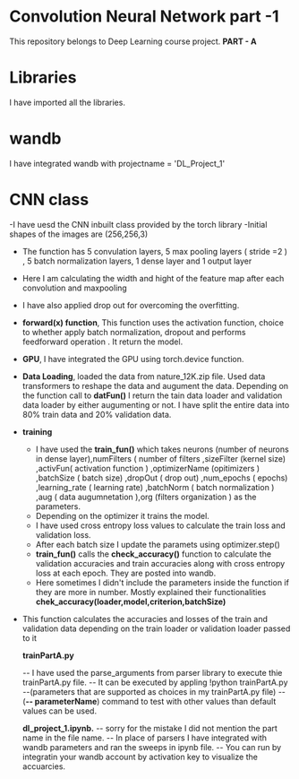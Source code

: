# Convolution Neural Network part -1 
This repository belongs to Deep Learning course project.
 **PART - A** 
 # Libraries
I have imported all the libraries.
# wandb
I have integrated wandb with projectname = 'DL_Project_1'
# CNN class
-I have uesd the CNN inbuilt class provided by the torch library
-Initial shapes of the images are (256,256,3) 
 - The function has 5 convulation layers, 5 max pooling layers ( stride =2 ) , 5 batch normalization 
  layers, 1 dense layer and 1 output layer
- Here I am calculating the width and hight of the feature map after each convolution and maxpooling
- I have also applied drop out for overcoming the overfitting.
- **forward(x) function**, This function uses the activation function, choice to whether apply batch normalization, dropout and performs feedforward operation . It return the model.
- **GPU**, I have integrated the GPU using torch.device function.
- **Data Loading**, loaded the data from nature_12K.zip file. Used data transformers to reshape the data and augument the data. Depending on the function call to **datFun()** I return the tain data loader and validation data loader by either augumenting or not. I have split the entire data into 80% train data and 20% validation data.
- **training**
   - I have used the **train_fun()** which takes neurons (number of neurons in dense layer),numFilters ( number of filters ,sizeFilter (kernel size) ,activFun( activation function  ) ,optimizerName (opitimizers ) ,batchSize ( batch size) ,dropOut ( drop out) ,num_epochs ( epochs) ,learning_rate ( learning rate)  ,batchNorm ( batch normalization ) ,aug ( data augumnetation ),org (filters organization ) as the parameters.
   - Depending on the optimizer it trains the model.
   - I have used cross entropy loss values to calculate the train loss and validation loss.
   - After each batch size I update the paramets using optimizer.step()
   -  **train_fun()** calls the **check_accuracy()** function to calculate the validation accuracies and train accuracies along with cross entropy loss at each epoch. They are posted into wandb.
   -  Here sometimes I didn't include the parameters inside the function if they are more in number. Mostly explained their functionalities 
**chek_accuracy(loader,model,criterion,batchSize)**
- This function calculates the accuracies and losses of the train and validation data depending on the train loader or validation loader passed to it
  
   **trainPartA.py**

  -- I have used the parse_arguments from parser library to execute thie trainPartA.py file.
  -- It can be executed by appling !python trainPartA.py --(parameters that are supported as choices in my trainPartA.py file)
  -- (**-- parameterName**) command to test with other values than default values can be used.
  
  **dl_project_1.ipynb.**
  -- sorry for the mistake I did not mention the part name in the file name.
  -- In place of parsers I have integrated with wandb parameters and ran the sweeps in ipynb file.
  --  You can run by integratin your wandb account by activation key to visualize the accuarcies.


